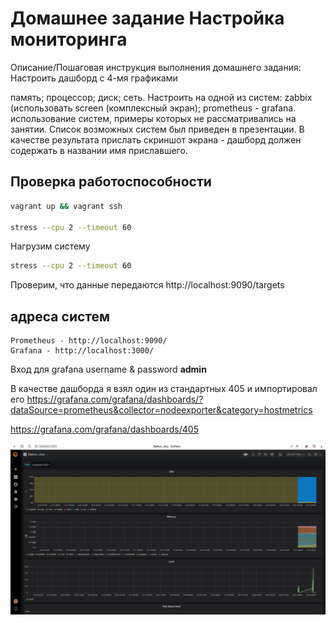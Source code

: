 # Домашнее задание Настройка мониторинга
Описание/Пошаговая инструкция выполнения домашнего задания:
Настроить дашборд с 4-мя графиками

память;
процессор;
диск;
сеть. Настроить на одной из систем:
zabbix (использовать screen (комплексный экран);
prometheus - grafana.
использование систем, примеры которых не рассматривались на занятии. Список возможных систем был приведен в презентации. В качестве результата прислать скриншот экрана - дашборд должен содержать в названии имя приславшего.

## Проверка работоспособности
```bash
vagrant up && vagrant ssh

stress --cpu 2 --timeout 60
```

Нагрузим систему
```bash
stress --cpu 2 --timeout 60
```

Проверим, что данные передаются
http://localhost:9090/targets


## адреса систем
```
Prometheus - http://localhost:9090/
Grafana - http://localhost:3000/
```

Вход для grafana username & password  **admin**


В качестве дашборда я взял один из стандартных 405 и импортировал его
https://grafana.com/grafana/dashboards/?dataSource=prometheus&collector=nodeexporter&category=hostmetrics

https://grafana.com/grafana/dashboards/405


![dashboard](./pictures/dashboard.png)
